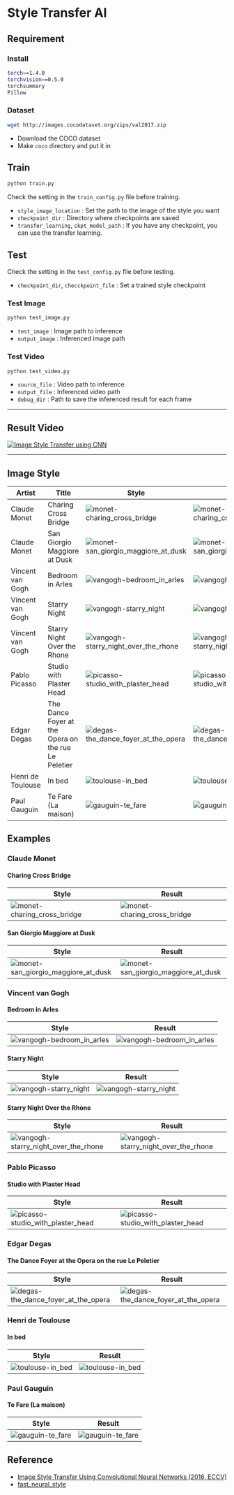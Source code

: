 # Style Transfer AI

## Requirement

### Install

```sh
torch==1.4.0
torchvision==0.5.0
torchsummary
Pillow
```

### Dataset

```sh
wget http://images.cocodataset.org/zips/val2017.zip
```

- Download the COCO dataset
- Make `coco` directory and put it in

## Train

```py
python train.py
```

Check the setting in the `train_config.py` file before training.

- `style_image_location` : Set the path to the image of the style you want
- `checkpoint_dir` : Directory where checkpoints are saved
- `transfer_learning`, `ckpt_model_path` : If you have any checkpoint, you can use the transfer learning.

## Test

Check the setting in the `test_config.py` file before testing.

- `checkpoint_dir`, `checckpoint_file` : Set a trained style checkpoint

### Test Image

```py
python test_image.py
```

- `test_image` : Image path to inference
- `output_image` : Inferenced image path

### Test Video

```py
python test_video.py
```

- `source_file` : Video path to inference
- `output_file` : Inferenced video path
- `debug_dir` : Path to save the inferenced result for each frame

---

## Result Video

[![Image Style Transfer using CNN](http://img.youtube.com/vi/KvjJ5BLa058/0.jpg)](https://youtu.be/8BvFx-VpFQU)

---

## Image Style

| Artist | Title | Style | Result |
|--------|-------|-------|--------|
|   Claude Monet     |  Charing Cross Bridge     |  ![monet-charing_cross_bridge](./image/monet-charing_cross_bridge.jpg)     |   ![monet-charing_cross_bridge](./image/monet-charing_cross_bridge-example.png)     |
|   Claude Monet     |   San Giorgio Maggiore at Dusk    |   ![monet-san_giorgio_maggiore_at_dusk](./image/monet-san_giorgio_maggiore_at_dusk.jpg)    |    ![monet-san_giorgio_maggiore_at_dusk](./image/monet-san_giorgio_maggiore_at_dusk-example.png)    |
| Vincent van Gogh       |  Bedroom in Arles      |  ![vangogh-bedroom_in_arles](./image/vangogh-bedroom_in_arles.jpg)     | ![vangogh-bedroom_in_arles](./image/vangogh-bedroom_in_arles-example.png)       |
| Vincent van Gogh       | Starry Night      |  ![vangogh-starry_night](./image/vangogh-starry_night.png)      |  ![vangogh-starry_night](./image/vangogh-starry_night-example.png)       |
| Vincent van Gogh       | Starry Night Over the Rhone      |  ![vangogh-starry_night_over_the_rhone](./image/vangogh-starry_night_over_the_rhone.png)     |  ![vangogh-starry_night_over_the_rhone](./image/vangogh-starry_night_over_the_rhone-example.png)      |
|   Pablo Picasso     |  Studio with Plaster Head     |    ![picasso-studio_with_plaster_head](./image/picasso-studio_with_plaster_head.jpg)    |   ![picasso-studio_with_plaster_head](./image/picasso-studio_with_plaster_head-example.png)      |
| Edgar Degas       | The Dance Foyer at the Opera on the rue Le Peletier      |   ![degas-the_dance_foyer_at_the_opera](./image/degas-the_dance_foyer_at_the_opera.jpg)    |  ![degas-the_dance_foyer_at_the_opera](./image/degas-the_dance_foyer_at_the_opera-example.png)         |
|  Henri de Toulouse      |   In bed    |  ![toulouse-in_bed](./image/toulouse-in_bed.png)      |  ![toulouse-in_bed](./image/toulouse-in_bed-example.png)       |
|  Paul Gauguin      |  Te Fare (La maison)     | ![gauguin-te_fare](./image/gauguin-te_fare.jpg)       |  ![gauguin-te_fare](./image/gauguin-te_fare-example.png)      |

## Examples

### Claude Monet

#### Charing Cross Bridge

| Style  | Result |
|--------|--------|
| ![monet-charing_cross_bridge](./image/monet-charing_cross_bridge.jpg)       |   ![monet-charing_cross_bridge](./image/monet-charing_cross_bridge-examples.png)     |

#### San Giorgio Maggiore at Dusk

| Style | Result |
|-------|--------|
| ![monet-san_giorgio_maggiore_at_dusk](./image/monet-san_giorgio_maggiore_at_dusk.jpg)      |    ![monet-san_giorgio_maggiore_at_dusk](./image/monet-san_giorgio_maggiore_at_dusk-examples.png)    |

### Vincent van Gogh

#### Bedroom in Arles

| Style | Result |
|-------|--------|
| ![vangogh-bedroom_in_arles](./image/vangogh-bedroom_in_arles.jpg)      |   ![vangogh-bedroom_in_arles](./image/vangogh-bedroom_in_arles-examples.png)     |

#### Starry Night

| Style | Result |
|-------|--------|
|  ![vangogh-starry_night](./image/vangogh-starry_night.png)     |  ![vangogh-starry_night](./image/vangogh-starry_night-examples.png)      |

#### Starry Night Over the Rhone

| Style | Result |
|-------|--------|
|  ![vangogh-starry_night_over_the_rhone](./image/vangogh-starry_night_over_the_rhone.png)     |   ![vangogh-starry_night_over_the_rhone](./image/vangogh-starry_night_over_the_rhone-examples.png)     |

### Pablo Picasso

#### Studio with Plaster Head

| Style | Result |
|-------|--------|
|  ![picasso-studio_with_plaster_head](./image/picasso-studio_with_plaster_head.jpg)     |  ![picasso-studio_with_plaster_head](./image/picasso-studio_with_plaster_head-examples.png)      |

### Edgar Degas

#### The Dance Foyer at the Opera on the rue Le Peletier

| Style | Result |
|-------|--------|
|   ![degas-the_dance_foyer_at_the_opera](./image/degas-the_dance_foyer_at_the_opera.jpg)    |  ![degas-the_dance_foyer_at_the_opera](./image/degas-the_dance_foyer_at_the_opera-examples.png)      |

### Henri de Toulouse

#### In bed

| Style | Result |
|-------|--------|
| ![toulouse-in_bed](./image/toulouse-in_bed.png)      |   ![toulouse-in_bed](./image/toulouse-in_bed-examples.png)     |

### Paul Gauguin

#### Te Fare (La maison)

| Style | Result |
|-------|--------|
|  ![gauguin-te_fare](./image/gauguin-te_fare.jpg)     |  ![gauguin-te_fare](./image/gauguin-te_fare-examples.png)      |

## Reference

- [Image Style Transfer Using Convolutional Neural Networks (2016, ECCV)](https://arxiv.org/pdf/1603.08155.pdf)
- [fast_neural_style](https://github.com/pytorch/examples/tree/master/fast_neural_style)
